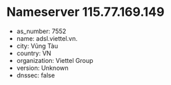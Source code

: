 # Nameserver 115.77.169.149

* as_number: 7552
* name: adsl.viettel.vn.
* city: Vũng Tàu
* country: VN
* organization: Viettel Group
* version: Unknown
* dnssec: false
